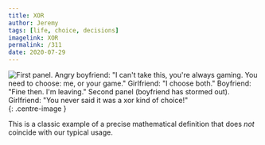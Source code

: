 ```yaml
---
title: XOR
author: Jeremy
tags: [life, choice, decisions]
imagelink: XOR
permalink: /311
date: 2020-07-29
---
```


![First panel. Angry boyfriend: "I can't take this, you're always gaming. You need to choose: me, or your game." Girlfriend: "I choose both." Boyfriend: "Fine then. I'm leaving." Second panel (boyfriend has stormed out). Girlfriend: "You never said it was a xor kind of choice!"](https://res.cloudinary.com/dh3hm8pb7/image/upload/c_scale,q_auto:best/v1535842782/Handwaving/Published/XOR.png){: .centre-image }

This is a classic example of a precise mathematical definition that does *not* coincide with our typical usage.
